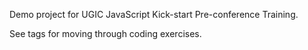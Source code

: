 Demo project for UGIC JavaScript Kick-start Pre-conference Training.

See tags for moving through coding exercises.